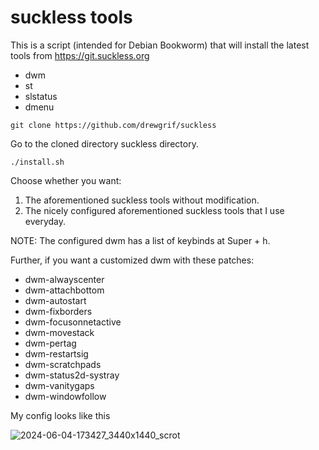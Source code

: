 # suckless tools

This is a script (intended for Debian Bookworm) that will install the latest tools from https://git.suckless.org

* dwm
* st
* slstatus
* dmenu

``` 
git clone https://github.com/drewgrif/suckless

```

Go to the cloned directory suckless directory.

```
./install.sh

```

Choose whether you want:

1. The aforementioned suckless tools without modification.
2. The nicely configured aforementioned suckless tools that I use everyday.

NOTE: The configured dwm has a list of keybinds at Super + h.

Further, if you want a customized dwm with these patches:

* dwm-alwayscenter
* dwm-attachbottom
* dwm-autostart
* dwm-fixborders
* dwm-focusonnetactive
* dwm-movestack
* dwm-pertag
* dwm-restartsig
* dwm-scratchpads
* dwm-status2d-systray
* dwm-vanitygaps
* dwm-windowfollow


My config looks like this


![2024-06-04-173427_3440x1440_scrot](https://github.com/drewgrif/suckless-tools/assets/11249871/bd3a367f-ddf1-4d29-9c59-cdb61efc999a)
